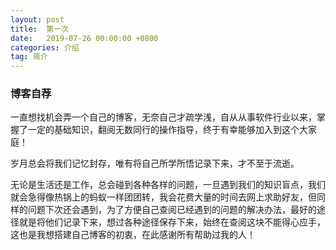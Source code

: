 ```yaml
---
layout: post
title:  第一次
date:   2019-07-26 00:00:00 +0800
categories: 介绍
tag: 简介
---
```




### 博客自荐


一直想找机会弄一个自己的博客，无奈自己才疏学浅，自从从事软件行业以来，掌握了一定的基础知识，翻阅无数同行的操作指导，终于有幸能够加入到这个大家庭！

岁月总会将我们记忆封存，唯有将自己所学所悟记录下来，才不至于流逝。

无论是生活还是工作，总会碰到各种各样的问题，一旦遇到我们的知识盲点，我们就会急得像热锅上的蚂蚁一样团团转，我会花费大量的时间去网上求助好友，但同样的问题下次还会遇到，为了方便自己查阅已经遇到的问题的解决办法，最好的途径就是将他们记录下来，想过各种途径保存下来，始终在查阅这块不能得心应手，这也是我想搭建自己博客的初衷，在此感谢所有帮助过我的人！